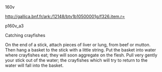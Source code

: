 160v 

http://gallica.bnf.fr/ark:/12148/btv1b10500001g/f326.item.r=

p160v_a3

Catching crayfishes

On the end of a stick, attach pieces of liver or lung, from beef or mutton. Then hang a basket to the stick with a little string. Put the basket into water where crayfishes eat; they will soon aggregate on the flesh. Pull very gently your stick out of the water; the crayfishes which will try to return to the water will fall into the basket.


  



 


